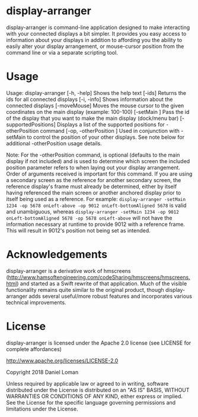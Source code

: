 # display-arranger
display-arranger is command-line application designed to make interacting with your connected displays a bit simpler. It provides you easy access to information about your displays in addition to affording you the ability to easily alter your display arrangement, or mouse-cursor position from the command line or via a separate scripting tool.

# Usage
Usage: display-arranger
[-h, -help] Shows the help text
[-ids] Returns the ids for all connected displays
[-i, -info] Shows information about the connected displays
[-moveMouse] Moves the mouse cursor to the given coordinates on the main display (example: 100-100)
[-setMain <DisplayId>] Pass the id of the display that you want to make the main display (dock/menu bar)
[-supportedPositions] Displays a list of the supported positions for -otherPosition command
[-op, -otherPosition <DisplayId> <Position> <ReferenceDisplayId>] Used in conjunction with -setMain to control the position of your other displays. See note below for additional -otherPosition usage details.


Note: For the -otherPosition command, <ReferenceDisplayId> is optional (defaults to the main display if not included) and is used to determine which screen the included position parameter refers to when laying out your display arrangement. Order of arguments received is important for this command. If you are using a secondary screen as the reference for another secondary screen, the reference display's frame must already be determined, either by itself having referenced the main screen or another anchored display prior to itself being used as a reference. For example: `display-arranger -setMain 1234 -op 5678 onLeft-above -op 9012 onLeft-bottomAligned 5678` is valid and unambiguous, whereas `display-arranger -setMain 1234 -op 9012 onLeft-bottomAligned 5678 -op 5678 onLeft-above` will not have the information necessary at runtime to provide 9012 with a reference frame. This will result in 9012's position not being set as intended.

# Acknowledgements
display-arranger is a derivative work of hmscreens (http://www.hamsoftengineering.com/codeSharing/hmscreens/hmscreens.html) and started as a Swift rewrite of that application. Much of the visible functionality remains quite similar to the original product, though display-arranger adds several useful/more robust features and incorporates various technical improvements.

# License
display-arranger is licensed under the Apache 2.0 license (see LICENSE for complete affordances)

http://www.apache.org/licenses/LICENSE-2.0

Copyright 2018 Daniel Loman

Unless required by applicable law or agreed to in writing, software
distributed under the License is distributed on an "AS IS" BASIS,
WITHOUT WARRANTIES OR CONDITIONS OF ANY KIND, either express or implied.
See the License for the specific language governing permissions and
limitations under the License.
